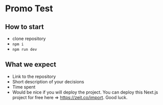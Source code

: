 # Promo Test

## How to start
- clone repository
- ```npm i```
- ```npm run dev```
## What we expect
- Link to the repository
- Short description of your decisions
- Time spent
- Would be nice if you will deploy the project. You can deploy this Next.js project for free here => https://zeit.co/import.
Good luck.
